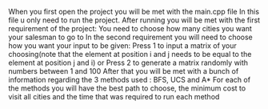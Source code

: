 When you first open the project you will be met with the main.cpp file 
In this file u only need to run the project. After running you will be met with the first requirement of the project: You need to choose how many cities you want your salesman to go to 
In the second requirement you will need to choose how you want your input to be given: Press 1 to input a matrix of your choosing(note that the element at position i and j needs to be equal to the element at position j and i) or Press 2 to generate a matrix randomly with numbers between 1 and 100
After that you will be met with a bunch of information regarding the 3 methods used : BFS, UCS and A*
For each of the methods you will have the best path to choose, the minimum cost to visit all cities and the time that was required to run each method 
